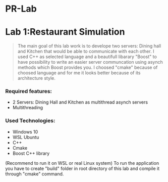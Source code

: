 # PR-Lab
# Lab 1:Restaurant Simulation

>The main goal of this lab work is to develope two servers: Dining hall and Kitchen that would be able to communicate with each other. I used C++ as selected language and a beautifull libarary "Boost" to have possibility to write an easier server communcation using asynch methods which Boost provides you. I choosed "cmake" because of choosed language and for me it looks better because of its architecture style.

### Required features:

- 2 Servers: Dining Hall and Kitchen as multithread asynch servers
- Multithreading


### Used Technologies:

- Windows 10 
- WSL Ubuntu
- C++
- Cmake
- Boost C++ library

(Recommend to run it on WSL or real Linux system)
To run the application you have to create "build" folder in root directory of this lab and compile it through "cmake" command.
